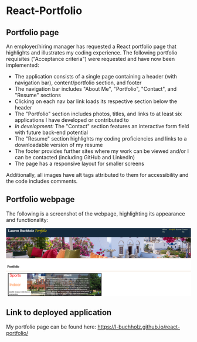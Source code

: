 # React-Portfolio

## Portfolio page

An employer/hiring manager has requested a React portfolio page that highlights and illustrates my coding experience. The following portfolio requisites ("Acceptance criteria") were requested and have now been implemented:

- The application consists of a single page containing a header (with navigation bar), content/portfolio section, and footer
- The navigation bar includes "About Me", "Portfolio", "Contact", and "Resume" sections
- Clicking on each nav bar link loads its respective section below the header
- The "Portfolio" section includes photos, titles, and links to at least six applications I have developed or contributed to
- _In development:_ The "Contact" section features an interactive form field with future back-end potential
- The "Resume" section highlights my coding proficiencies and links to a downloadable version of my resume
- The footer provides further sites where my work can be viewed and/or I can be contacted (including GitHub and LinkedIn)
- The page has a responsive layout for smaller screens

Additionally, all images have alt tags attributed to them for accessibility and the code includes comments.

## Portfolio webpage

The following is a screenshot of the webpage, highlighting its appearance and functionality:

![Lauren's portfolio webpage. This image includes: a header/navigation bar, including "About Me", "Portfolio", "Contact", and "Resume" sections; and a content area featuring the currently-selected Portfolio section as an example.](./readme-screenshot.png)

## Link to deployed application

My portfolio page can be found here: https://l-buchholz.github.io/react-portfolio/
